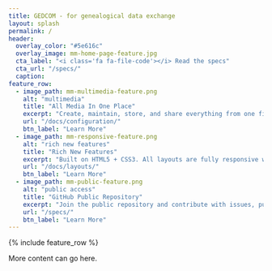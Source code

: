 ```yaml
---
title: GEDCOM - for genealogical data exchange
layout: splash
permalink: /
header:
  overlay_color: "#5e616c"
  overlay_image: mm-home-page-feature.jpg
  cta_label: "<i class='fa fa-file-code'></i> Read the specs"
  cta_url: "/specs/"
  caption:
feature_row:
  - image_path: mm-multimedia-feature.png
    alt: "multimedia"
    title: "All Media In One Place"
    excerpt: "Create, maintain, store, and share everything from one file, a GEDZip file."
    url: "/docs/configuration/"
    btn_label: "Learn More"
  - image_path: mm-responsive-feature.png
    alt: "rich new features"
    title: "Rich New Features"
    excerpt: "Built on HTML5 + CSS3. All layouts are fully responsive with helpers to augment your content."
    url: "/docs/layouts/"
    btn_label: "Learn More"
  - image_path: mm-public-feature.png
    alt: "public access"
    title: "GitHub Public Repository"
    excerpt: "Join the public repository and contribute with issues, pull requests, and comments.  Copy, review, and use the published specification for programming whatever genealogical software you want."
    url: "/specs/"
    btn_label: "Learn More"
---
```


{% include feature_row %}

More content can go here.
